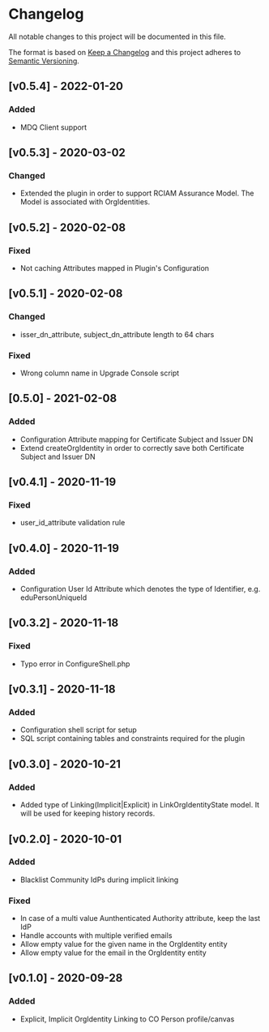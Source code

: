 # Changelog

All notable changes to this project will be documented in this file.

The format is based on [Keep a Changelog](https://keepachangelog.com/en/1.0.0/)
and this project adheres to [Semantic Versioning](https://semver.org/spec/v2.0.0.html).

## [v0.5.4] - 2022-01-20

### Added

- MDQ Client support

## [v0.5.3] - 2020-03-02

### Changed

- Extended the plugin in order to support RCIAM Assurance Model. The Model is associated with OrgIdentities.

## [v0.5.2] - 2020-02-08

### Fixed

- Not caching Attributes mapped in Plugin's Configuration

## [v0.5.1] - 2020-02-08

### Changed

- isser_dn_attribute, subject_dn_attribute length to 64 chars

### Fixed

- Wrong column name in Upgrade Console script

## [0.5.0] - 2021-02-08

### Added

- Configuration Attribute mapping for Certificate Subject and Issuer DN
- Extend createOrgIdentity in order to correctly save both Certificate Subject and Issuer DN

## [v0.4.1] - 2020-11-19

### Fixed

- user_id_attribute validation rule

## [v0.4.0] - 2020-11-19

### Added

- Configuration User Id Attribute which denotes the type of Identifier, e.g. eduPersonUniqueId

## [v0.3.2] - 2020-11-18

### Fixed

- Typo error in ConfigureShell.php

## [v0.3.1] - 2020-11-18

### Added

- Configuration shell script for setup
- SQL script containing tables and constraints required for the plugin

## [v0.3.0] - 2020-10-21

### Added

- Added type of Linking(Implicit|Explicit) in LinkOrgIdentityState model. It will be used for keeping history records.

## [v0.2.0] - 2020-10-01

### Added

- Blacklist Community IdPs during implicit linking

### Fixed
- In case of a multi value Aunthenticated Authority attribute, keep the last IdP
- Handle accounts with multiple verified emails
- Allow empty value for the given name in the OrgIdentity entity
- Allow empty value for the email in the OrgIdentity entity

## [v0.1.0] - 2020-09-28
### Added
- Explicit, Implicit OrgIdentity Linking to CO Person profile/canvas
